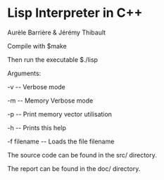 # Lisp Interpreter in C++

Aurèle Barrière & Jérémy Thibault


Compile with $make

Then run the executable $./lisp

Arguments:

-v 		 -- Verbose mode

-m 		 -- Memory Verbose mode

-p 		 -- Print memory vector utilisation

-h 		 -- Prints this help

-f filename 	 -- Loads the file filename




The source code can be found in the src/ directory.

The report can be found in the doc/ directory.





